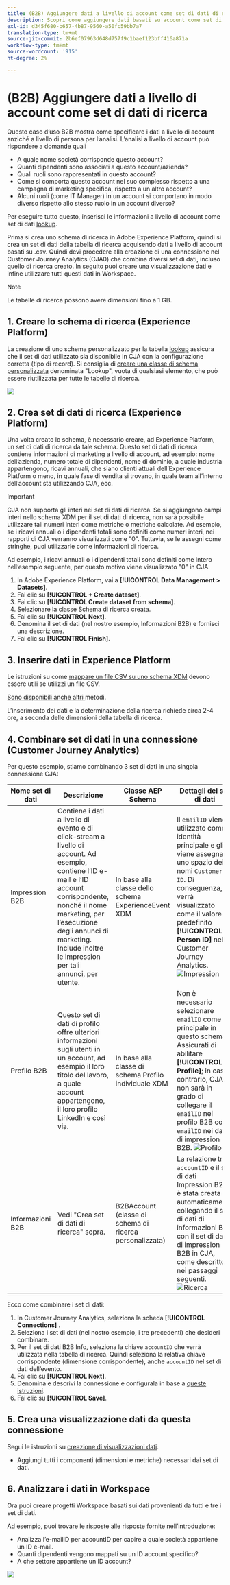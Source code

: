 ```yaml
---
title: (B2B) Aggiungere dati a livello di account come set di dati di ricerca
description: Scopri come aggiungere dati basati su account come set di dati di ricerca a CJA
exl-id: d345f680-b657-4b87-9560-a50fc59bb7a7
translation-type: tm+mt
source-git-commit: 2b6ef07963d648d757f9c1baef123bff416a871a
workflow-type: tm+mt
source-wordcount: '915'
ht-degree: 2%

---
```


# (B2B) Aggiungere dati a livello di account come set di dati di ricerca

Questo caso d’uso B2B mostra come specificare i dati a livello di account anziché a livello di persona per l’analisi. L’analisi a livello di account può rispondere a domande quali

* A quale nome società corrisponde questo account?
* Quanti dipendenti sono associati a questo account/azienda?
* Quali ruoli sono rappresentati in questo account?
* Come si comporta questo account nel suo complesso rispetto a una campagna di marketing specifica, rispetto a un altro account?
* Alcuni ruoli (come IT Manager) in un account si comportano in modo diverso rispetto allo stesso ruolo in un account diverso?

Per eseguire tutto questo, inserisci le informazioni a livello di account come set di dati [lookup](/help/getting-started/cja-glossary.md).

Prima si crea uno schema di ricerca in Adobe Experience Platform, quindi si crea un set di dati della tabella di ricerca acquisendo dati a livello di account basati su .csv. Quindi devi procedere alla creazione di una connessione nel Customer Journey Analytics (CJA0) che combina diversi set di dati, incluso quello di ricerca creato. In seguito puoi creare una visualizzazione dati e infine utilizzare tutti questi dati in Workspace.

>[!NOTE]
>
>Le tabelle di ricerca possono avere dimensioni fino a 1 GB.

## 1. Creare lo schema di ricerca (Experience Platform)

La creazione di uno schema personalizzato per la tabella [lookup](/help/getting-started/cja-glossary.md) assicura che il set di dati utilizzato sia disponibile in CJA con la configurazione corretta (tipo di record). Si consiglia di [creare una classe di schema personalizzata](https://docs.adobe.com/content/help/en/experience-platform/xdm/tutorials/create-schema-ui.html#create-new-class) denominata &quot;Lookup&quot;, vuota di qualsiasi elemento, che può essere riutilizzata per tutte le tabelle di ricerca.

![](assets/create-new-class.png)

## 2. Crea set di dati di ricerca (Experience Platform)

Una volta creato lo schema, è necessario creare, ad Experience Platform, un set di dati di ricerca da tale schema. Questo set di dati di ricerca contiene informazioni di marketing a livello di account, ad esempio: nome dell’azienda, numero totale di dipendenti, nome di dominio, a quale industria appartengono, ricavi annuali, che siano clienti attuali dell’Experience Platform o meno, in quale fase di vendita si trovano, in quale team all’interno dell’account sta utilizzando CJA, ecc.

>[!IMPORTANT]
>
>CJA non supporta gli interi nei set di dati di ricerca. Se si aggiungono campi interi nello schema XDM per il set di dati di ricerca, non sarà possibile utilizzare tali numeri interi come metriche o metriche calcolate. Ad esempio, se i ricavi annuali o i dipendenti totali sono definiti come numeri interi, nei rapporti di CJA verranno visualizzati come &quot;0&quot;. Tuttavia, se le assegni come stringhe, puoi utilizzarle come informazioni di ricerca.

Ad esempio, i ricavi annuali o i dipendenti totali sono definiti come Intero nell’esempio seguente, per questo motivo viene visualizzato &quot;0&quot; in CJA.

1. In Adobe Experience Platform, vai a **[!UICONTROL Data Management > Datasets]**.
1. Fai clic su **[!UICONTROL + Create dataset]**.
1. Fai clic su **[!UICONTROL Create dataset from schema]**.
1. Selezionare la classe Schema di ricerca creata.
1. Fai clic su **[!UICONTROL Next]**.
1. Denomina il set di dati (nel nostro esempio, Informazioni B2B) e fornisci una descrizione.
1. Fai clic su **[!UICONTROL Finish]**.

## 3. Inserire dati in Experience Platform

Le istruzioni su come [mappare un file CSV su uno schema XDM](https://docs.adobe.com/content/help/en/experience-platform/ingestion/tutorials/map-a-csv-file.html) devono essere utili se utilizzi un file CSV.

[Sono disponibili anche altri ](https://docs.adobe.com/content/help/en/experience-platform/ingestion/home.html) metodi.

L’inserimento dei dati e la determinazione della ricerca richiede circa 2-4 ore, a seconda delle dimensioni della tabella di ricerca.

## 4. Combinare set di dati in una connessione (Customer Journey Analytics)

Per questo esempio, stiamo combinando 3 set di dati in una singola connessione CJA:

| Nome set di dati | Descrizione | Classe AEP Schema | Dettagli del set di dati |
| --- | --- | --- | --- |
| Impression B2B | Contiene i dati a livello di evento e di click-stream a livello di account. Ad esempio, contiene l’ID e-mail e l’ID account corrispondente, nonché il nome marketing, per l’esecuzione degli annunci di marketing. Include inoltre le impression per tali annunci, per utente. | In base alla classe dello schema ExperienceEvent XDM | Il `emailID` viene utilizzato come identità principale e gli viene assegnato uno spazio dei nomi `Customer ID`. Di conseguenza, verrà visualizzato come il valore predefinito **[!UICONTROL Person ID]** nel Customer Journey Analytics. ![Impression](assets/impressions-mixins.png) |
| Profilo B2B | Questo set di dati di profilo offre ulteriori informazioni sugli utenti in un account, ad esempio il loro titolo del lavoro, a quale account appartengono, il loro profilo LinkedIn e così via. | In base alla classe di schema Profilo individuale XDM | Non è necessario selezionare `emailID` come ID principale in questo schema. Assicurati di abilitare **[!UICONTROL Profile]**; in caso contrario, CJA non sarà in grado di collegare il `emailID` nel profilo B2B con il `emailID` nei dati di impression B2B. ![Profilo](assets/profile-mixins.png) |
| Informazioni B2B | Vedi &quot;Crea set di dati di ricerca&quot; sopra. | B2BAccount (classe di schema di ricerca personalizzata) | La relazione tra `accountID` e il set di dati Impression B2B è stata creata automaticamente collegando il set di dati di informazioni B2B con il set di dati di impression B2B in CJA, come descritto nei passaggi seguenti. ![Ricerca](assets/lookup-mixins.png) |

Ecco come combinare i set di dati:

1. In Customer Journey Analytics, seleziona la scheda **[!UICONTROL Connections]** .
1. Seleziona i set di dati (nel nostro esempio, i tre precedenti) che desideri combinare.
1. Per il set di dati B2B Info, seleziona la chiave `accountID` che verrà utilizzata nella tabella di ricerca. Quindi seleziona la relativa chiave corrispondente (dimensione corrispondente), anche `accountID` nel set di dati dell’evento.
1. Fai clic su **[!UICONTROL Next]**.
1. Denomina e descrivi la connessione e configurala in base a [queste istruzioni](/help/connections/create-connection.md).
1. Fai clic su **[!UICONTROL Save]**.

## 5. Crea una visualizzazione dati da questa connessione

Segui le istruzioni su [creazione di visualizzazioni dati](/help/data-views/create-dataview.md).

* Aggiungi tutti i componenti (dimensioni e metriche) necessari dai set di dati.

## 6. Analizzare i dati in Workspace

Ora puoi creare progetti Workspace basati sui dati provenienti da tutti e tre i set di dati.

Ad esempio, puoi trovare le risposte alle risposte fornite nell’introduzione:

* Analizza l’e-mailID per accountID per capire a quale società appartiene un ID e-mail.
* Quanti dipendenti vengono mappati su un ID account specifico?
* A che settore appartiene un ID account?

![](assets/project-lookup.png)
